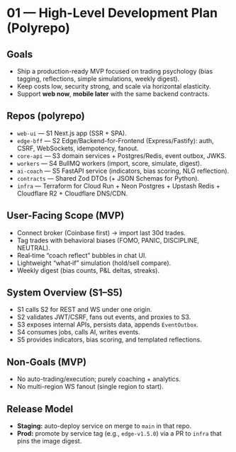 # 01 — High-Level Development Plan (Polyrepo)

## Goals
- Ship a production-ready MVP focused on trading psychology (bias tagging, reflections, simple simulations, weekly digest).
- Keep costs low, security strong, and scale via horizontal elasticity.
- Support **web now**, **mobile later** with the same backend contracts.

## Repos (polyrepo)
- `web-ui` — S1 Next.js app (SSR + SPA).
- `edge-bff` — S2 Edge/Backend-for-Frontend (Express/Fastify): auth, CSRF, WebSockets, idempotency, fanout.
- `core-api` — S3 domain services + Postgres/Redis, event outbox, JWKS.
- `workers` — S4 BullMQ workers (import, score, simulate, digest).
- `ai-coach` — S5 FastAPI service (indicators, bias scoring, NLG reflection).
- `contracts` — Shared Zod DTOs (+ JSON Schemas for Python).
- `infra` — Terraform for Cloud Run + Neon Postgres + Upstash Redis + Cloudflare R2 + Cloudflare DNS/CDN.

## User-Facing Scope (MVP)
- Connect broker (Coinbase first) → import last 30d trades.
- Tag trades with behavioral biases (FOMO, PANIC, DISCIPLINE, NEUTRAL).
- Real‑time “coach reflect” bubbles in chat UI.
- Lightweight “what‑if” simulation (hold/sell compare).
- Weekly digest (bias counts, P&L deltas, streaks).

## System Overview (S1–S5)
- S1 calls S2 for REST and WS under one origin.
- S2 validates JWT/CSRF, fans out events, and proxies to S3.
- S3 exposes internal APIs, persists data, appends `EventOutbox`.
- S4 consumes jobs, calls AI, writes events.
- S5 provides indicators, bias scoring, and templated reflections.

## Non-Goals (MVP)
- No auto-trading/execution; purely coaching + analytics.
- No multi-region WS fanout (single region to start).

## Release Model
- **Staging:** auto-deploy service on merge to `main` in that repo.
- **Prod:** promote by service tag (e.g., `edge-v1.5.0`) via a PR to `infra` that pins the image digest.
